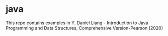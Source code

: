 # java

This repo contains examples in Y. Daniel Liang - Introduction to Java Programming and Data Structures, Comprehensive Version-Pearson (2020)
